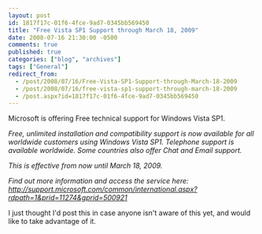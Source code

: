 ```yaml
---
layout: post
id: 1817f17c-01f6-4fce-9ad7-0345bb569450
title: "Free Vista SP1 Support through March 18, 2009"
date: 2008-07-16 21:30:00 -0500
comments: true
published: true
categories: ["blog", "archives"]
tags: ["General"]
redirect_from: 
  - /post/2008/07/16/Free-Vista-SP1-Support-through-March-18-2009
  - /post/2008/07/16/free-vista-sp1-support-through-march-18-2009
  - /post.aspx?id=1817f17c-01f6-4fce-9ad7-0345bb569450
---
```

<!-- more -->
<p>
Microsoft is offering Free technical support for Windows Vista SP1.
</p>
<p>
<em>Free, unlimited installation and compatibility support is now available for all worldwide customers using Windows Vista SP1. Telephone support is available worldwide. Some countries also offer Chat and Email support.</em>
</p>
<p>
<em>This is effective from now until March 18, 2009.</em>
</p>
<p>
<em>Find out more information and access the service here: <a href="http://support.microsoft.com/common/international.aspx?rdpath=1&amp;prid=11274&amp;gprid=500921">http://support.microsoft.com/common/international.aspx?rdpath=1&amp;prid=11274&amp;gprid=500921</a></em>
</p>
<p>
I just thought I&#39;d post this in case anyone isn&#39;t aware of this yet, and would like to take advantage of it.
</p>
